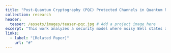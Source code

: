 ```yaml
---
title: "Post-Quantum Cryptography (PQC) Protected Channels in Quantum Networks"
collection: research
header:
  teaser: /assets/images/teaser-pqc.jpg # Add a project image here
excerpt: "This work analyzes a security model where noisy Bell states and PQC-protected classical channels constrain the information accessible to an adversary."
links:
  - label: "[Related Paper]"
    url: "#"
---
```

